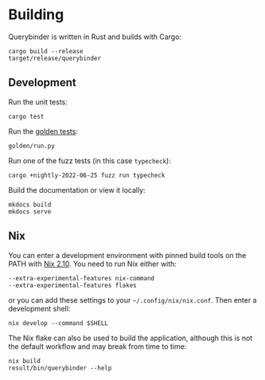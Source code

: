 # Building

Querybinder is written in Rust and builds with Cargo:

    cargo build --release
    target/release/querybinder

## Development

Run the unit tests:

    cargo test

Run the [golden tests](golden-tests.md):

    golden/run.py

Run one of the fuzz tests (in this case `typecheck`):

    cargo +nightly-2022-06-25 fuzz run typecheck

Build the documentation or view it locally:

    mkdocs build
    mkdocs serve

## Nix

You can enter a development environment with pinned build tools on the PATH with
[Nix 2.10][nix]. You need to run Nix either with:

    --extra-experimental-features nix-command
    --extra-experimental-features flakes

or you can add these settings to your `~/.config/nix/nix.conf`. Then enter a
development shell:

    nix develop --command $SHELL

The Nix flake can also be used to build the application, although this is not
the default workflow and may break from time to time:

    nix build
    result/bin/querybinder --help

[nix]: https://nixos.org/download.html
